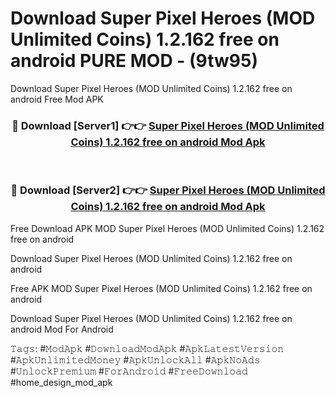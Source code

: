 # Download Super Pixel Heroes (MOD Unlimited Coins) 1.2.162 free on android PURE MOD - (9tw95)
Download Super Pixel Heroes (MOD Unlimited Coins) 1.2.162 free on android Free Mod APK

<div align="center">
<h3>🔴 Download [Server1] 👉👉 <a href="https://apk-comot.site?title=Super_Pixel_Heroes_(MOD_Unlimited_Coins)_1.2.162_free_on_android">Super Pixel Heroes (MOD Unlimited Coins) 1.2.162 free on android Mod Apk</a></h3><br>

<h3>🔴 Download [Server2] 👉👉 <a href="https://apk-comot.site?title=Super_Pixel_Heroes_(MOD_Unlimited_Coins)_1.2.162_free_on_android">Super Pixel Heroes (MOD Unlimited Coins) 1.2.162 free on android Mod Apk</a></h3>
</div>


Free Download APK MOD Super Pixel Heroes (MOD Unlimited Coins) 1.2.162 free on android

Download Super Pixel Heroes (MOD Unlimited Coins) 1.2.162 free on android 

Free APK MOD Super Pixel Heroes (MOD Unlimited Coins) 1.2.162 free on android 

Download Super Pixel Heroes (MOD Unlimited Coins) 1.2.162 free on android Mod For Android

𝚃𝚊𝚐𝚜: #𝙼𝚘𝚍𝙰𝚙𝚔 #𝙳𝚘𝚠𝚗𝚕𝚘𝚊𝚍𝙼𝚘𝚍𝙰𝚙𝚔 #𝙰𝚙𝚔𝙻𝚊𝚝𝚎𝚜𝚝𝚅𝚎𝚛𝚜𝚒𝚘𝚗 #𝙰𝚙𝚔𝚄𝚗𝚕𝚒𝚖𝚒𝚝𝚎𝚍𝙼𝚘𝚗𝚎𝚢 #𝙰𝚙𝚔𝚄𝚗𝚕𝚘𝚌𝚔𝙰𝚕𝚕 #𝙰𝚙𝚔𝙽𝚘𝙰𝚍𝚜 #𝚄𝚗𝚕𝚘𝚌𝚔𝙿𝚛𝚎𝚖𝚒𝚞𝚖 #𝙵𝚘𝚛𝙰𝚗𝚍𝚛𝚘𝚒𝚍 #𝙵𝚛𝚎𝚎𝙳𝚘𝚠𝚗𝚕𝚘𝚊𝚍 #home_design_mod_apk
